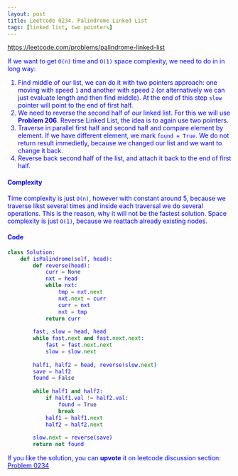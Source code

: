 ```yaml
---
layout: post
title: Leetcode 0234. Palindrome Linked List
tags: [linked list, two pointers]
---
```


<a href="https://leetcode.com/problems/palindrome-linked-list"> <font color = blue>https://leetcode.com/problems/palindrome-linked-list

If we want to get `O(n)` time and `O(1)` space complexity, we need to do in in long way:

1. Find middle of our list, we can do it with two pointers approach: one moving with speed `1` and another with speed `2` (or alternatively we can just evaluate length and then find middle). At the end of this step `slow` pointer will point to the end of first half.
2. We need to reverse the second half of our linked list. For this we will use **Problem 206**. Reverse Linked List, the idea is to again use two pointers.
3. Traverse in parallel first half and second half and compare element by element. If we have different element, we mark `found = True`. We do not return result immedietly, because we changed our list and we want to change it back.
4. Reverse back second half of the list, and attach it back to the end of first half.

#### Complexity
Time complexity is just `O(n)`, however with constant around 5, because we traverse likst several times and inside each traversal we do several operations. This is the reason, why it will not be the fastest solution. Space complexity is just `O(1)`, because we reattach already existing nodes.


#### Code
```python
class Solution:
    def isPalindrome(self, head):
        def reverse(head):
            curr = None
            nxt = head
            while nxt:
                tmp = nxt.next
                nxt.next = curr
                curr = nxt
                nxt = tmp
            return curr
        
        fast, slow = head, head
        while fast.next and fast.next.next:
            fast = fast.next.next
            slow = slow.next
            
        half1, half2 = head, reverse(slow.next)
        save = half2
        found = False
        
        while half1 and half2:
            if half1.val != half2.val:
                found = True
                break
            half1 = half1.next
            half2 = half2.next
            
        slow.next = reverse(save)
        return not found
```

If you like the solution, you can **upvote** it on leetcode discussion section:<a href="https://leetcode.com/problems/palindrome-linked-list/discuss/1137173/python-o(n)-time-o(1)-space-explained"> <font color = blue>Problem 0234
